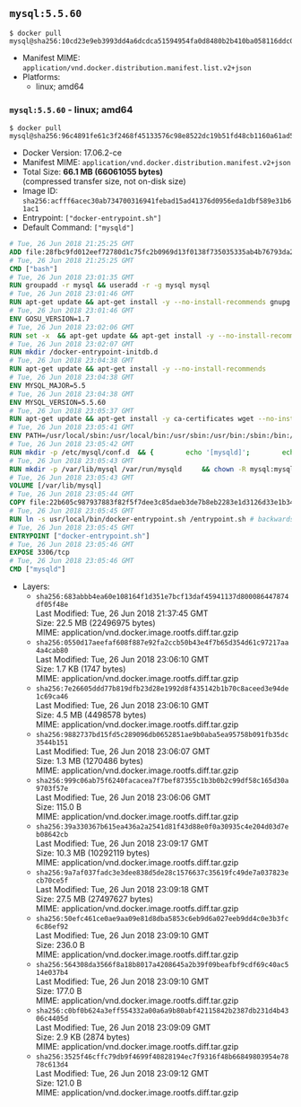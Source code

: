 ## `mysql:5.5.60`

```console
$ docker pull mysql@sha256:10cd23e9eb3993dd4a6dcdca51594954fa0d8480b2b410ba058116ddc03565d3
```

-	Manifest MIME: `application/vnd.docker.distribution.manifest.list.v2+json`
-	Platforms:
	-	linux; amd64

### `mysql:5.5.60` - linux; amd64

```console
$ docker pull mysql@sha256:96c4891fe61c3f2468f45133576c98e8522dc19b51fd48cb1160a61ad5293a4c
```

-	Docker Version: 17.06.2-ce
-	Manifest MIME: `application/vnd.docker.distribution.manifest.v2+json`
-	Total Size: **66.1 MB (66061055 bytes)**  
	(compressed transfer size, not on-disk size)
-	Image ID: `sha256:acfff6acec30ab734700316941febad15ad41376d0956eda1dbf589e31b61ac1`
-	Entrypoint: `["docker-entrypoint.sh"]`
-	Default Command: `["mysqld"]`

```dockerfile
# Tue, 26 Jun 2018 21:25:25 GMT
ADD file:28fbc9fd012eef72780d1c75fc2b0969d13f0138f735035335ab4b76793da2da in / 
# Tue, 26 Jun 2018 21:25:25 GMT
CMD ["bash"]
# Tue, 26 Jun 2018 23:01:35 GMT
RUN groupadd -r mysql && useradd -r -g mysql mysql
# Tue, 26 Jun 2018 23:01:46 GMT
RUN apt-get update && apt-get install -y --no-install-recommends gnupg dirmngr && rm -rf /var/lib/apt/lists/*
# Tue, 26 Jun 2018 23:01:46 GMT
ENV GOSU_VERSION=1.7
# Tue, 26 Jun 2018 23:02:06 GMT
RUN set -x 	&& apt-get update && apt-get install -y --no-install-recommends ca-certificates wget && rm -rf /var/lib/apt/lists/* 	&& wget -O /usr/local/bin/gosu "https://github.com/tianon/gosu/releases/download/$GOSU_VERSION/gosu-$(dpkg --print-architecture)" 	&& wget -O /usr/local/bin/gosu.asc "https://github.com/tianon/gosu/releases/download/$GOSU_VERSION/gosu-$(dpkg --print-architecture).asc" 	&& export GNUPGHOME="$(mktemp -d)" 	&& gpg --keyserver ha.pool.sks-keyservers.net --recv-keys B42F6819007F00F88E364FD4036A9C25BF357DD4 	&& gpg --batch --verify /usr/local/bin/gosu.asc /usr/local/bin/gosu 	&& rm -rf "$GNUPGHOME" /usr/local/bin/gosu.asc 	&& chmod +x /usr/local/bin/gosu 	&& gosu nobody true 	&& apt-get purge -y --auto-remove ca-certificates wget
# Tue, 26 Jun 2018 23:02:07 GMT
RUN mkdir /docker-entrypoint-initdb.d
# Tue, 26 Jun 2018 23:04:38 GMT
RUN apt-get update && apt-get install -y --no-install-recommends 		pwgen 		perl 		libaio1 		libncurses5 	&& rm -rf /var/lib/apt/lists/*
# Tue, 26 Jun 2018 23:04:38 GMT
ENV MYSQL_MAJOR=5.5
# Tue, 26 Jun 2018 23:04:38 GMT
ENV MYSQL_VERSION=5.5.60
# Tue, 26 Jun 2018 23:05:37 GMT
RUN apt-get update && apt-get install -y ca-certificates wget --no-install-recommends && rm -rf /var/lib/apt/lists/* 	&& wget "https://cdn.mysql.com/Downloads/MySQL-$MYSQL_MAJOR/mysql-$MYSQL_VERSION-linux-glibc2.12-x86_64.tar.gz" -O mysql.tar.gz 	&& wget "https://cdn.mysql.com/Downloads/MySQL-$MYSQL_MAJOR/mysql-$MYSQL_VERSION-linux-glibc2.12-x86_64.tar.gz.asc" -O mysql.tar.gz.asc 	&& apt-get purge -y --auto-remove ca-certificates wget 	&& export GNUPGHOME="$(mktemp -d)" 	&& gpg --keyserver ha.pool.sks-keyservers.net --recv-keys A4A9406876FCBD3C456770C88C718D3B5072E1F5 	&& gpg --batch --verify mysql.tar.gz.asc mysql.tar.gz 	&& rm -rf "$GNUPGHOME" mysql.tar.gz.asc 	&& mkdir /usr/local/mysql 	&& tar -xzf mysql.tar.gz -C /usr/local/mysql --strip-components=1 	&& rm mysql.tar.gz 	&& rm -rf /usr/local/mysql/mysql-test /usr/local/mysql/sql-bench 	&& rm -rf /usr/local/mysql/bin/*-debug /usr/local/mysql/bin/*_embedded 	&& find /usr/local/mysql -type f -name "*.a" -delete 	&& apt-get update && apt-get install -y binutils && rm -rf /var/lib/apt/lists/* 	&& { find /usr/local/mysql -type f -executable -exec strip --strip-all '{}' + || true; } 	&& apt-get purge -y --auto-remove binutils
# Tue, 26 Jun 2018 23:05:41 GMT
ENV PATH=/usr/local/sbin:/usr/local/bin:/usr/sbin:/usr/bin:/sbin:/bin:/usr/local/mysql/bin:/usr/local/mysql/scripts
# Tue, 26 Jun 2018 23:05:42 GMT
RUN mkdir -p /etc/mysql/conf.d 	&& { 		echo '[mysqld]'; 		echo 'skip-host-cache'; 		echo 'skip-name-resolve'; 		echo 'datadir = /var/lib/mysql'; 		echo '!includedir /etc/mysql/conf.d/'; 	} > /etc/mysql/my.cnf
# Tue, 26 Jun 2018 23:05:43 GMT
RUN mkdir -p /var/lib/mysql /var/run/mysqld 	&& chown -R mysql:mysql /var/lib/mysql /var/run/mysqld 	&& chmod 777 /var/run/mysqld
# Tue, 26 Jun 2018 23:05:43 GMT
VOLUME [/var/lib/mysql]
# Tue, 26 Jun 2018 23:05:44 GMT
COPY file:22b605c987937883f82f5f7dee3c85daeb3de7b8eb2283e1d3126d33e1b347ca in /usr/local/bin/ 
# Tue, 26 Jun 2018 23:05:45 GMT
RUN ln -s usr/local/bin/docker-entrypoint.sh /entrypoint.sh # backwards compat
# Tue, 26 Jun 2018 23:05:45 GMT
ENTRYPOINT ["docker-entrypoint.sh"]
# Tue, 26 Jun 2018 23:05:46 GMT
EXPOSE 3306/tcp
# Tue, 26 Jun 2018 23:05:46 GMT
CMD ["mysqld"]
```

-	Layers:
	-	`sha256:683abbb4ea60e108164f1d351e7bcf13daf45941137d800086447874df05f48e`  
		Last Modified: Tue, 26 Jun 2018 21:37:45 GMT  
		Size: 22.5 MB (22496975 bytes)  
		MIME: application/vnd.docker.image.rootfs.diff.tar.gzip
	-	`sha256:0550d17aeefaf608f887e92fa2ccb50b43e4f7b65d354d61c97217aa4a4cab80`  
		Last Modified: Tue, 26 Jun 2018 23:06:10 GMT  
		Size: 1.7 KB (1747 bytes)  
		MIME: application/vnd.docker.image.rootfs.diff.tar.gzip
	-	`sha256:7e26605ddd77b819dfb23d28e1992d8f435142b1b70c8aceed3e94de1c69ca46`  
		Last Modified: Tue, 26 Jun 2018 23:06:10 GMT  
		Size: 4.5 MB (4498578 bytes)  
		MIME: application/vnd.docker.image.rootfs.diff.tar.gzip
	-	`sha256:9882737bd15fd5c289096db0652851ae9b0aba5ea95758b091fb35dc3544b151`  
		Last Modified: Tue, 26 Jun 2018 23:06:07 GMT  
		Size: 1.3 MB (1270486 bytes)  
		MIME: application/vnd.docker.image.rootfs.diff.tar.gzip
	-	`sha256:999c06ab75f6240facacea7f7bef87355c1b3b0b2c99df58c165d30a9703f57e`  
		Last Modified: Tue, 26 Jun 2018 23:06:06 GMT  
		Size: 115.0 B  
		MIME: application/vnd.docker.image.rootfs.diff.tar.gzip
	-	`sha256:39a330367b615ea436a2a2541d81f43d88e0f0a30935c4e204d03d7eb08642cb`  
		Last Modified: Tue, 26 Jun 2018 23:09:17 GMT  
		Size: 10.3 MB (10292119 bytes)  
		MIME: application/vnd.docker.image.rootfs.diff.tar.gzip
	-	`sha256:9a7af037fadc3e3dee838d5de28c1576637c35619fc49de7a037823ecb70ce5f`  
		Last Modified: Tue, 26 Jun 2018 23:09:18 GMT  
		Size: 27.5 MB (27497627 bytes)  
		MIME: application/vnd.docker.image.rootfs.diff.tar.gzip
	-	`sha256:50efc461ce0ae9aa09e81d8dba5853c6eb9d6a027eeb9dd4c0e3b3fc6c86ef92`  
		Last Modified: Tue, 26 Jun 2018 23:09:10 GMT  
		Size: 236.0 B  
		MIME: application/vnd.docker.image.rootfs.diff.tar.gzip
	-	`sha256:564308da3566f8a18b8017a4208645a2b39f09beafbf9cdf69c40ac514e037b4`  
		Last Modified: Tue, 26 Jun 2018 23:09:10 GMT  
		Size: 177.0 B  
		MIME: application/vnd.docker.image.rootfs.diff.tar.gzip
	-	`sha256:c0bf0b624a3eff554332a00a6a9b80abf42115842b2387db231d4b4306c4405d`  
		Last Modified: Tue, 26 Jun 2018 23:09:09 GMT  
		Size: 2.9 KB (2874 bytes)  
		MIME: application/vnd.docker.image.rootfs.diff.tar.gzip
	-	`sha256:3525f46cffc79db9f4699f40828194ec7f9316f48b66849803954e7878c613d4`  
		Last Modified: Tue, 26 Jun 2018 23:09:12 GMT  
		Size: 121.0 B  
		MIME: application/vnd.docker.image.rootfs.diff.tar.gzip
